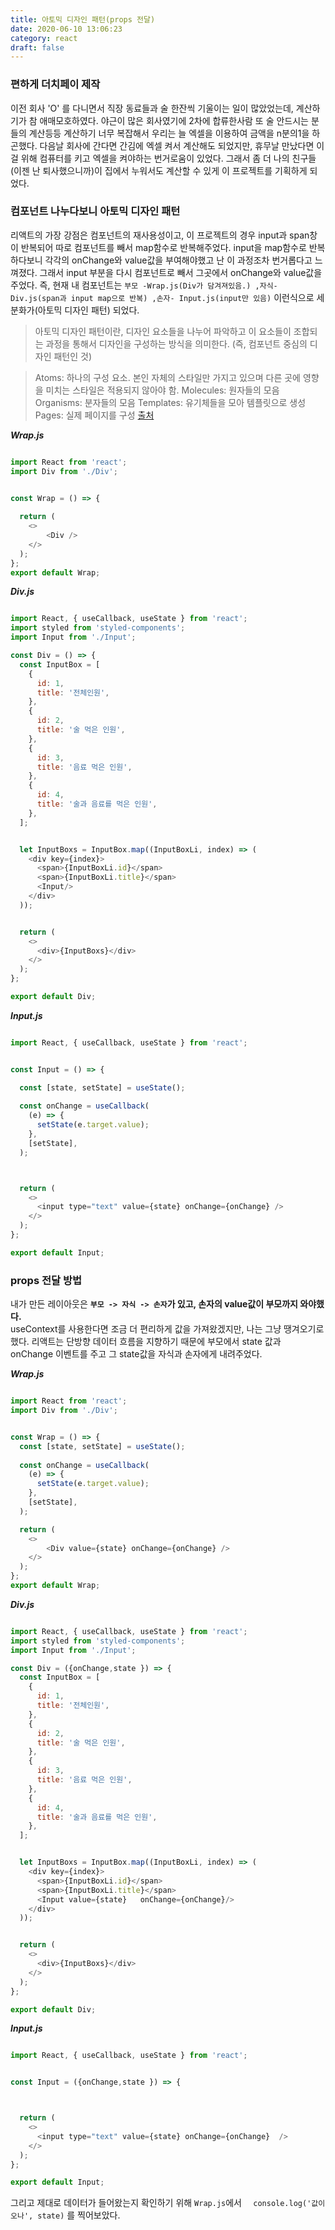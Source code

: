 ```yaml
---
title: 아토믹 디자인 패턴(props 전달)
date: 2020-06-10 13:06:23
category: react
draft: false
---
```


### 편하게 더치페이 제작
이전 회사 'O' 를 다니면서 직장 동료들과 술 한잔씩 기울이는 일이 많았었는데, 계산하기가 참 애매모호하였다. 야근이 많은 회사였기에 2차에 합류한사람 또 술 안드시는 분들의 계산등등
계산하기 너무 복잡해서 우리는 늘 엑셀을 이용하여 금액을 n분의1을 하곤했다. 
다음날 회사에 간다면 간김에 엑셀 켜서 계산해도 되었지만, 휴무날 만났다면 이걸 위해 컴퓨터를 키고 
엑셀을 켜야하는 번거로움이 있었다. 
그래서 좀 더 나의 친구들(이젠 난 퇴사했으니까)이 집에서 누워서도 계산할 수 있게 이 프로젝트를 기획하게 되었다.

### 컴포넌트 나누다보니 아토믹 디자인 패턴
리액트의 가장 강점은 컴포넌트의 재사용성이고, 이 프로젝트의 경우 input과 span창이 반복되어 따로 컴포넌트를 빼서 map함수로 반복해주었다.
input을 map함수로 반복하다보니 각각의 onChange와 value값을 부여해야했고 난 이 과정조차 번거롭다고 느껴졌다. 
그래서 input 부분을 다시 컴포넌트로 빼서 그곳에서 onChange와 value값을 주었다. 
즉, 현재 내 컴포넌트는 `부모 -Wrap.js(Div가 담겨져있음.) ,자식-Div.js(span과 input map으로 반복) ,손자- Input.js(input만 있음)` 이런식으로 세분화가(아토믹 디자인 패턴) 되었다.

> 아토믹 디자인 패턴이란, 디자인 요소들을 나누어 파악하고 이 요소들이 조합되는 과정을 통해서 디자인을 구성하는 방식을 의미한다. (즉, 컴포넌트 중심의 디자인 패턴인 것)

>Atoms: 하나의 구성 요소. 본인 자체의 스타일만 가지고 있으며 다른 곳에 영향을 미치는 스타일은 적용되지 않아야 함.
Molecules: 원자들의 모음
Organisms: 분자들의 모음
Templates: 유기체들을 모아 템플릿으로 생성
Pages: 실제 페이지를 구성
<a class="source_link" href="https://tech.madup.com/atomic-design/" target="_blank">출처</a>

***Wrap.js***
```javascript

import React from 'react';
import Div from './Div';


const Wrap = () => {
  
  return (
    <>
        <Div />
    </>
  );
};
export default Wrap;

```

***Div.js***
```javascript

import React, { useCallback, useState } from 'react';
import styled from 'styled-components';
import Input from './Input';

const Div = () => {
  const InputBox = [
    {
      id: 1,
      title: '전체인원',
    },
    {
      id: 2,
      title: '술 먹은 인원',
    },
    {
      id: 3,
      title: '음료 먹은 인원',
    },
    {
      id: 4,
      title: '술과 음료를 먹은 인원',
    },
  ];


  let InputBoxs = InputBox.map((InputBoxLi, index) => (
    <div key={index}>
      <span>{InputBoxLi.id}</span>
      <span>{InputBoxLi.title}</span>
      <Input/>
    </div>
  ));


  return (
    <>
      <div>{InputBoxs}</div>
    </>
  );
};

export default Div;


```
***Input.js***
```javascript

import React, { useCallback, useState } from 'react';


const Input = () => {

  const [state, setState] = useState();
  
  const onChange = useCallback(
    (e) => {
      setState(e.target.value);
    },
    [setState],
  );



  return (
    <>
      <input type="text" value={state} onChange={onChange} />
    </>
  );
};

export default Input;


```

### props 전달 방법 

내가 만든 레이아웃은 **`부모 -> 자식 -> 손자`가 있고, 손자의 value값이 부모까지 와야했다.**  
useContext를 사용한다면 조금 더 편리하게 값을 가져왔겠지만, 나는 그냥 땡겨오기로 했다. 
리액트는 단방향 데이터 흐름을 지향하기 때문에 부모에서 state 값과 onChange 이벤트를 주고 그 state값을 자식과 손자에게 내려주었다.

***Wrap.js***
```javascript

import React from 'react';
import Div from './Div';


const Wrap = () => {
  const [state, setState] = useState();
  
  const onChange = useCallback(
    (e) => {
      setState(e.target.value);
    },
    [setState],
  );

  return (
    <>
        <Div value={state} onChange={onChange} />
    </>
  );
};
export default Wrap;

```

***Div.js***
```javascript

import React, { useCallback, useState } from 'react';
import styled from 'styled-components';
import Input from './Input';

const Div = ({onChange,state }) => {
  const InputBox = [
    {
      id: 1,
      title: '전체인원',
    },
    {
      id: 2,
      title: '술 먹은 인원',
    },
    {
      id: 3,
      title: '음료 먹은 인원',
    },
    {
      id: 4,
      title: '술과 음료를 먹은 인원',
    },
  ];


  let InputBoxs = InputBox.map((InputBoxLi, index) => (
    <div key={index}>
      <span>{InputBoxLi.id}</span>
      <span>{InputBoxLi.title}</span>
      <Input value={state}   onChange={onChange}/>
    </div>
  ));


  return (
    <>
      <div>{InputBoxs}</div>
    </>
  );
};

export default Div;


```
***Input.js***
```javascript

import React, { useCallback, useState } from 'react';


const Input = ({onChange,state }) => {



  return (
    <>
      <input type="text" value={state} onChange={onChange}  />
    </>
  );
};

export default Input;


```

그리고 제대로 데이터가 들어왔는지 확인하기 위해 `Wrap.js`에서 `  console.log('값이 오나', state)`
를 찍어보았다.

